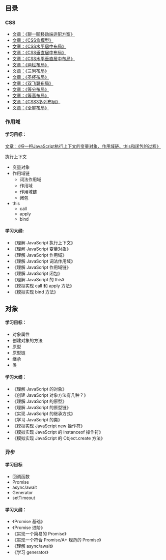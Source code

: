 ## 目录


### CSS 
- [文章：《聊一聊移动端适配方案》](doc/css/移动端适配方案.md)
- [文章：《CSS盒模型》](doc/css/CSS盒模型.md)
- [文章：《CSS水平居中布局》](doc/css/CSS水平居中布局.md)
- [文章：《CSS垂直居中布局》](doc/css/CSS垂直居中布局.md)
- [文章：《CSS水平垂直居中布局》](doc/css/CSS水平垂直居中布局.md)
- [文章：《两栏布局》](doc/css/两栏布局.md)
- [文章：《三列布局》](doc/css/三列布局.md)
- [文章：《圣杯布局》](doc/css/圣杯布局.md)
- [文章：《双飞翼布局》](doc/css/双飞翼布局.md)
- [文章：《等分布局》](doc/css/等分布局.md)
- [文章：《等高布局》](doc/css/等高布局.md)
- [文章：《CSS3多列布局》](doc/css/CSS3多列布局.md)
- [文章：《全屏布局》](doc/css/全屏布局.md)

### 作用域
#### 学习目标：
[文章：《捋一捋JavaScript执行上下文的变量对象、作用域链、this和闭包的过程》](doc/JavaScript/JavaScript执行上下文.md)


执行上下文
- 变量对象
- 作用域链
    - 词法作用域
    - 作用域
    - 作用域链
    - 闭包
- this
    - call
    - apply
    - bind

#### 学习大纲:
- 《理解 JavaScript 执行上下文》
- 《理解 JavaScript 变量对象》
- 《理解 JavaScript 作用域》
- 《理解 JavaScript 词法作用域》
- 《理解 JavaScript 作用域链》
- 《理解 JavaScript 闭包》
- 《理解 JavaScript 的 this》
- 《模拟实现 call 和 apply 方法》
- 《模拟实现 bind 方法》


## 对象
#### 学习目标：
- 对象属性
- 创建对象的方法
- 原型
- 原型链
- 继承
- 类

####  学习大纲：
- 《理解 JavaScript 的对象》
- 《创建 JavaScript 对象方法有几种？》
- 《理解 JavaScript 的原型》
- 《理解 JavaScript 的原型链》
- 《实现 JavaScript 的继承方式》
- 《学习 JavaScript 的类》
- 《模拟实现 JavaScript new 操作符》
- 《模拟实现 JavaScript 的 instanceof 操作符》
- 《模拟实现 JavaScript 的 Object.create 方法》

### 异步
#### 学习目标
- 回调函数
- Promise 
- async/await
- Generator
- setTimeout

#### 学习大纲：
- 《Promise 基础》
- 《Promise 进阶》
- 《实现一个简易的 Promise》
- 《实现一个符合 Promise/A+ 规范的 Promise》
- 《理解 async/await》
- 《学习 generator》



